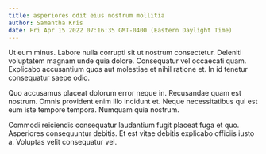 ```yaml
---
title: asperiores odit eius nostrum mollitia
author: Samantha Kris
date: Fri Apr 15 2022 07:16:35 GMT-0400 (Eastern Daylight Time)
---
```

Ut eum minus. Labore nulla corrupti sit ut nostrum consectetur. Deleniti voluptatem magnam unde quia dolore. Consequatur vel occaecati quam. Explicabo accusantium quos aut molestiae et nihil ratione et. In id tenetur consequatur saepe odio.

 Quo accusamus placeat dolorum error neque in. Recusandae quam est nostrum. Omnis provident enim illo incidunt et. Neque necessitatibus qui est eum iste tempore tempora. Numquam quia nostrum.

 Commodi reiciendis consequatur laudantium fugit placeat fuga et quo. Asperiores consequuntur debitis. Et est vitae debitis explicabo officiis iusto a. Voluptas velit consequatur vel.